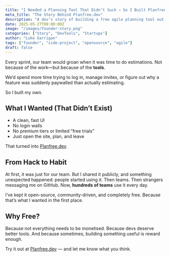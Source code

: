 ```yaml
---
title: "I Needed a Planning Tool That Didn’t Suck — So I Built Planfree.dev"
meta_title: "The Story Behind Planfree.dev"
description: "A dev’s story of building a free agile planning tool out of frustration—and how it grew into a community favorite."
date: 2025-05-27T00:00:00Z
image: "/images/founder-story.png"
categories: ["Story", "DevTools", "Startups"]
author: "Luke Garrigan"
tags: ["founder", "side-project", "opensource", "agile"]
draft: false
---
```


Every sprint, our team would groan when it was time to do estimations. Not because of the work—but because of the **tools**.

We’d spend more time trying to log in, manage invites, or figure out why a feature was suddenly paywalled than actually estimating.

So I built my own.

## What I Wanted (That Didn’t Exist)

- A clean, fast UI
- No login walls
- No premium tiers or limited “free trials”
- Just open the site, plan, and leave

That turned into [Planfree.dev](https://planfree.dev).

## From Hack to Habit

At first, it was just for our team. But I shared it publicly, and something unexpected happened: people started using it. Then teams. Then strangers messaging me on GitHub. Now, **hundreds of teams** use it every day.

I’ve kept it open-source, community-driven, and completely free. Because that’s what I wanted in the first place.

## Why Free?

Because not everything needs to be monetised. Because devs deserve better tools. And because sometimes, building something useful is reward enough.

Try it out at [Planfree.dev](https://planfree.dev) — and let me know what you think.
